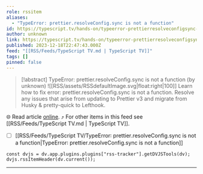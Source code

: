 ```yaml
---
role: rssitem
aliases:
  - "TypeError: prettier.resolveConfig.sync is not a function"
id: https://typescript.tv/hands-on/typeerror-prettierresolveconfigsync-is-not-a-function/
author: unknown
link: https://typescript.tv/hands-on/typeerror-prettierresolveconfigsync-is-not-a-function/
published: 2023-12-18T22:47:43.000Z
feed: "[[RSS/Feeds/TypeScript TV.md | TypeScript TV]]"
tags: []
pinned: false
---
```


> [!abstract] TypeError: prettier.resolveConfig.sync is not a function (by unknown)
> ![[RSS/assets/RSSdefaultImage.svg|float:right|100]] Learn how to fix error: prettier.resolveConfig.sync is not a function. Resolve any issues that arise from updating to Prettier v3 and migrate from Husky & pretty-quick to Lefthook.

🌐 Read article [online](https://typescript.tv/hands-on/typeerror-prettierresolveconfigsync-is-not-a-function/). ⤴ For other items in this feed see [[RSS/Feeds/TypeScript TV.md | TypeScript TV]].

- [ ] [[RSS/Feeds/TypeScript TV/TypeError꞉ prettier․resolveConfig․sync is not a function|TypeError꞉ prettier․resolveConfig․sync is not a function]]

~~~dataviewjs
const dvjs = dv.app.plugins.plugins["rss-tracker"].getDVJSTools(dv);
dvjs.rssItemHeader(dv.current());
~~~

- - -


